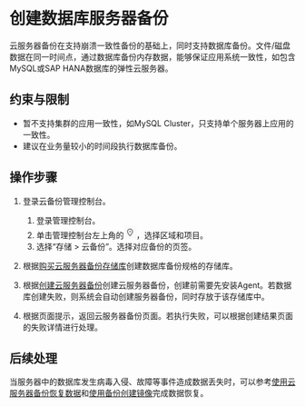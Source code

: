 # 创建数据库服务器备份<a name="cbr_03_0022"></a>

云服务器备份在支持崩溃一致性备份的基础上，同时支持数据库备份。文件/磁盘数据在同一时间点，通过数据库备份内存数据，能够保证应用系统一致性，如包含MySQL或SAP HANA数据库的弹性云服务器。

## 约束与限制<a name="section25537017456"></a>

-   暂不支持集群的应用一致性，如MySQL Cluster，只支持单个服务器上应用的一致性。
-   建议在业务量较小的时间段执行数据库备份。

## 操作步骤<a name="section398065015117"></a>

1.  登录云备份管理控制台。
    1.  登录管理控制台。
    2.  单击管理控制台左上角的![](figures/icon-region.png)，选择区域和项目。
    3.  选择“存储 \> 云备份”。选择对应备份的页签。

2.  根据[购买云服务器备份存储库](https://support.huaweicloud.com/qs-cbr/cbr_02_0003.html)创建数据库备份规格的存储库。
3.  根据[创建云服务器备份](https://support.huaweicloud.com/qs-cbr/cbr_02_0006.html)创建云服务器备份，创建前需要先安装Agent。若数据库创建失败，则系统会自动创建服务器备份，同时存放于该存储库中。
4.  根据页面提示，返回云服务器备份页面。若执行失败，可以根据创建结果页面的失败详情进行处理。

## 后续处理<a name="section985721017238"></a>

当服务器中的数据库发生病毒入侵、故障等事件造成数据丢失时，可以参考[使用云服务器备份恢复数据](https://support.huaweicloud.com/usermanual-cbr/cbr_03_0032.html)和[使用备份创建镜像](https://support.huaweicloud.com/usermanual-cbr/cbr_03_0016.html)完成数据恢复。

